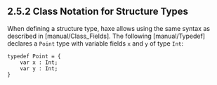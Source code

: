 ## 2.5.2 Class Notation for Structure Types

When defining a structure type, haxe allows using the same syntax as described in [manual/Class_Fields]. The following [manual/Typedef] declares a `Point` type with variable fields `x` and `y` of type `Int`:

```
typedef Point = {
    var x : Int;
    var y : Int;
}
```